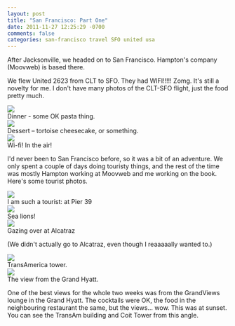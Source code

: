 ```yaml
---
layout: post
title: "San Francisco: Part One"
date: 2011-11-27 12:25:29 -0700
comments: false
categories: san-francisco travel SFO united usa
---
```


After Jacksonville, we headed on to San Francisco. Hampton's company (Moovweb) is based there.

We flew United 2623 from CLT to SFO. They had WIFI!!!!! Zomg. It's still a novelty for me. I don't have many photos of the CLT-SFO flight, just the food pretty much.
<div class="img">
  <img src="/images/plane/ua2623-pasta.jpg">
  <div class="alt">
    Dinner - some OK pasta thing.
  </div>
</div>
<div class="img">
  <img src="/images/plane/ua2623-dessert.jpg">
  <div class="alt">
    Dessert – tortoise cheesecake, or something.
  </div>
</div>
<div class="img">
  <img src="/images/plane/ua2623-wifi.jpg">
  <div class="alt">
    Wi-fi! In the air!
  </div>
</div>

I'd never been to San Francisco before, so it was a bit of an adventure. We only spent a couple of days doing touristy things, and the rest of the time was mostly Hampton working at Moovweb and me working on the book. Here's some tourist photos.
<div class="img">
  <img src="/images/san-francisco/pier-39.jpg">
  <div class="alt">
    I am such a tourist: at Pier 39
  </div>
</div>
<div class="img">
  <img src="/images/san-francisco/sea-lions.jpg">
  <div class="alt">
    Sea lions!
  </div>
</div>
<div class="img">
  <img src="/images/san-francisco/alcatraz-fog.jpg">
  <div class="alt">
    Gazing over at Alcatraz
  </div>
</div>

(We didn't actually go to Alcatraz, even though I reaaaaally wanted to.)

<div class="img">
  <img src="/images/san-francisco/transam.jpg">
  <div class="alt">
    TransAmerica tower.
  </div>
</div>
<div class="img">
  <img src="/images/san-francisco/hyatt-view.jpg">
  <div class="alt">
    The view from the Grand Hyatt.
  </div>
</div>

One of the best views for the whole two weeks was from the GrandViews lounge in the Grand Hyatt. The cocktails were OK, the food in the neighbouring restaurant the same, but the views... wow. This was at sunset. You can see the TransAm building and Coit Tower from this angle.